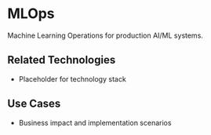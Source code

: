 # MLOps

Machine Learning Operations for production AI/ML systems.

## Related Technologies
- Placeholder for technology stack

## Use Cases
- Business impact and implementation scenarios
